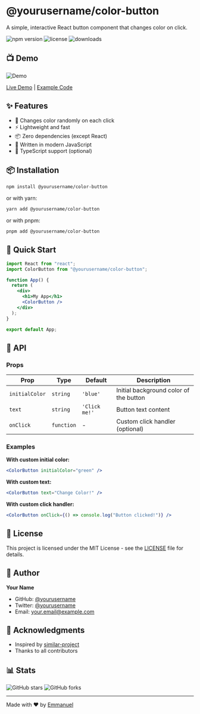 # @yourusername/color-button

A simple, interactive React button component that changes color on click.

![npm version](https://img.shields.io/npm/v/@yourusername/color-button)
![license](https://img.shields.io/npm/l/@yourusername/color-button)
![downloads](https://img.shields.io/npm/dm/@yourusername/color-button)

## 📺 Demo

![Demo](https://github.com/yourusername/your-repo/raw/main/demo.gif)

<!-- Alternative: Link to live demo -->

[Live Demo](https://codesandbox.io/s/your-demo-link) | [Example Code](https://github.com/yourusername/your-repo/tree/main/examples)

## ✨ Features

- 🎨 Changes color randomly on each click
- ⚡ Lightweight and fast
- 📦 Zero dependencies (except React)
- 💪 Written in modern JavaScript
- 🎯 TypeScript support (optional)

## 📦 Installation

```bash
npm install @yourusername/color-button
```

or with yarn:

```bash
yarn add @yourusername/color-button
```

or with pnpm:

```bash
pnpm add @yourusername/color-button
```

## 🚀 Quick Start

```jsx
import React from "react";
import ColorButton from "@yourusername/color-button";

function App() {
  return (
    <div>
      <h1>My App</h1>
      <ColorButton />
    </div>
  );
}

export default App;
```

## 📖 API

### Props

| Prop           | Type       | Default       | Description                            |
| -------------- | ---------- | ------------- | -------------------------------------- |
| `initialColor` | `string`   | `'blue'`      | Initial background color of the button |
| `text`         | `string`   | `'Click me!'` | Button text content                    |
| `onClick`      | `function` | -             | Custom click handler (optional)        |

### Examples

**With custom initial color:**

```jsx
<ColorButton initialColor="green" />
```

**With custom text:**

```jsx
<ColorButton text="Change Color!" />
```

**With custom click handler:**

```jsx
<ColorButton onClick={() => console.log("Button clicked!")} />
```

## 📝 License

This project is licensed under the MIT License - see the [LICENSE](LICENSE) file for details.

## 👤 Author

**Your Name**

- GitHub: [@yourusername](https://github.com/yourusername)
- Twitter: [@yourusername](https://twitter.com/yourusername)
- Email: your.email@example.com

## 🙏 Acknowledgments

- Inspired by [similar-project](https://github.com/example)
- Thanks to all contributors

## 📊 Stats

![GitHub stars](https://img.shields.io/github/stars/yourusername/color-button?style=social)
![GitHub forks](https://img.shields.io/github/forks/yourusername/color-button?style=social)

---

Made with ❤️ by [Emmanuel](https://github.com/Opesco12)
